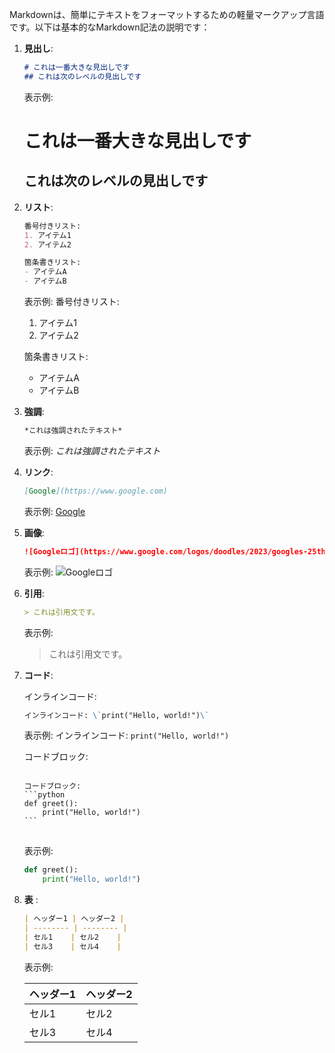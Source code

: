 Markdownは、簡単にテキストをフォーマットするための軽量マークアップ言語です。以下は基本的なMarkdown記法の説明です：

1. **見出し**:

   ```markdown
   # これは一番大きな見出しです
   ## これは次のレベルの見出しです
   ```

   表示例:
   # これは一番大きな見出しです
   ## これは次のレベルの見出しです

2. **リスト**:

   ```markdown
   番号付きリスト:
   1. アイテム1
   2. アイテム2

   箇条書きリスト:
   - アイテムA
   - アイテムB
   ```

   表示例:
   番号付きリスト:
   1. アイテム1
   2. アイテム2

   箇条書きリスト:
   - アイテムA
   - アイテムB

3. **強調**:

   ```markdown
   *これは強調されたテキスト*
   ```

   表示例:
   *これは強調されたテキスト*

4. **リンク**:

   ```markdown
   [Google](https://www.google.com)
   ```

   表示例: [Google](https://www.google.com)

5. **画像**:

   ```markdown
   ![Googleロゴ](https://www.google.com/logos/doodles/2023/googles-25th-birthday-6753651837110114-6752733080610509-cst.gif)
   ```

   表示例:
   ![Googleロゴ](https://www.google.com/logos/doodles/2023/googles-25th-birthday-6753651837110114-6752733080610509-cst.gif)

7. **引用**:

   ```markdown
   > これは引用文です。
   ```

   表示例:
   > これは引用文です。

8. **コード**:

   インラインコード:

   ```markdown
   インラインコード: \`print("Hello, world!")\`
   ```

   表示例: インラインコード: `print("Hello, world!")`

   コードブロック:

   <pre>
   <code>
   コードブロック:
   ```python
   def greet():
       print("Hello, world!")
   ```
   </code>
   </pre>

   表示例:

   ```python
   def greet():
       print("Hello, world!")
   ```

9. **表** :

   ```markdown
   | ヘッダー1 | ヘッダー2 |
   | -------- | -------- |
   | セル1    | セル2    |
   | セル3    | セル4    |
   ```

   表示例:
   
   | ヘッダー1 | ヘッダー2 |
   | -------- | -------- |
   | セル1    | セル2    |
   | セル3    | セル4    |
